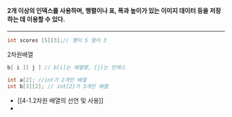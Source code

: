 #### 2개 이상의 인덱스를 사용하며, 행렬이나 표, 폭과 높이가 있는 이미지 데이터 등을 저장하는 데 이용할 수 있다. ####
___
```c
int scores [5][3];// 행이 5 열이 3
```

2차원배열
```c
b[ i ][ j ] // b[i]는 배열명, [j]는 인덱스
```

```c
int a[2]; //int가 2개인 배열
int b[3][2]; // int[2]가 3개인 배열
```

- [[4-1.2차원 배열의 선언 및 사용]]
- 